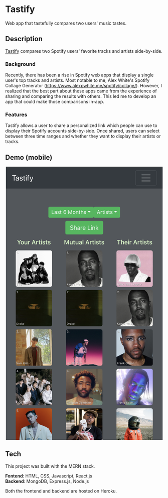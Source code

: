 # Tastify
Web app that tastefully compares two users' music tastes.

## Description
[Tastify](http://tastify.io) compares two Spotify users' favorite tracks and artists side-by-side. 

### Background
Recently, there has been a rise in Spotify web apps that display a single user's top tracks and artists. Most notable to me, Alex White's Spotify Collage Generator 
(https://www.alexpwhite.me/spotify/collage/).
However, I realized that the best part about these apps came from the experience of sharing and comparing the results with others. 
This led me to develop an app that could make those comparisons in-app.

### Features
Tastify allows a user to share a personalized link which people can use to display their Spotify accounts side-by-side. 
Once shared, users can select between three time ranges and whether they want to display their artists or tracks.

## Demo (mobile)
<p align="center">
  <img src="/Tastify-Demo.png" width="500">
</p>

## Tech
This project was built with the MERN stack.

  **Fontend**: HTML, CSS, Javascript, React.js  
  **Backend**: MongoDB, Express.js, Node.js

Both the frontend and backend are hosted on Heroku.
